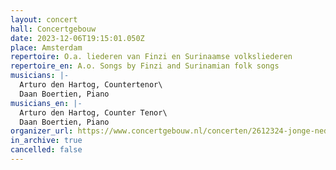 ```yaml
---
layout: concert
hall: Concertgebouw
date: 2023-12-06T19:15:01.050Z
place: Amsterdam
repertoire: O.a. liederen van Finzi en Surinaamse volksliederen
repertoire_en: A.o. Songs by Finzi and Surinamian folk songs
musicians: |-
  Arturo den Hartog, Countertenor\
  Daan Boertien, Piano
musicians_en: |-
  Arturo den Hartog, Counter Tenor\
  Daan Boertien, Piano
organizer_url: https://www.concertgebouw.nl/concerten/2612324-jonge-nederlanders-arturo-den-hartog
in_archive: true
cancelled: false
---
```

